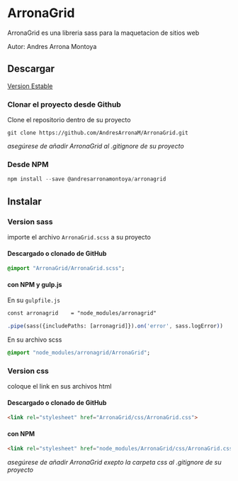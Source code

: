 # ArronaGrid

ArronaGrid es una libreria sass para la maquetacion de sitios web

Autor: Andres Arrona Montoya

## Descargar

[Version Estable](https://github.com/AndresArronaM/ArronaGrid/archive/master.zip)

### Clonar el proyecto desde Github

Clone el repositorio dentro de su proyecto

```git
git clone https://github.com/AndresArronaM/ArronaGrid.git
```

*asegúrese de añadir ArronaGrid al .gitignore de su proyecto*

### Desde NPM

```javascript
npm install --save @andresarronamontoya/arronagrid
```

## Instalar

### Version sass

importe el archivo `ArronaGrid.scss` a su proyecto

#### Descargado o clonado de GitHub

```sass
@import "ArronaGrid/ArronaGrid.scss";
```

#### con NPM y gulp.js

En su `gulpfile.js`

```sass
const arronagrid    = "node_modules/arronagrid"

.pipe(sass({includePaths: [arronagrid]}).on('error', sass.logError))
```

En su archivo scss

```sass
@import "node_modules/arronagrid/ArronaGrid";
```

### Version css

coloque el link en sus archivos html

#### Descargado o clonado de GitHub

```html
<link rel="stylesheet" href="ArronaGrid/css/ArronaGrid.css">
```

#### con NPM

```html
<link rel="stylesheet" href="node_modules/ArronaGrid/css/ArronaGrid.css">
```

*asegúrese de añadir ArronaGrid exepto la carpeta css al .gitignore de su proyecto*
